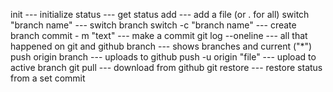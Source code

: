 init --- initialize
status --- get status
add --- add a file (or . for all)
switch "branch name" --- switch branch
switch -c "branch name" --- create branch
commit - m "text" --- make a commit
git log --oneline --- all that happened on git and github
branch --- shows branches and current ("\*")
push origin branch --- uploads to github
push -u origin "file" --- upload to active branch
git pull --- download from github
git restore --- restore status from a set commit
